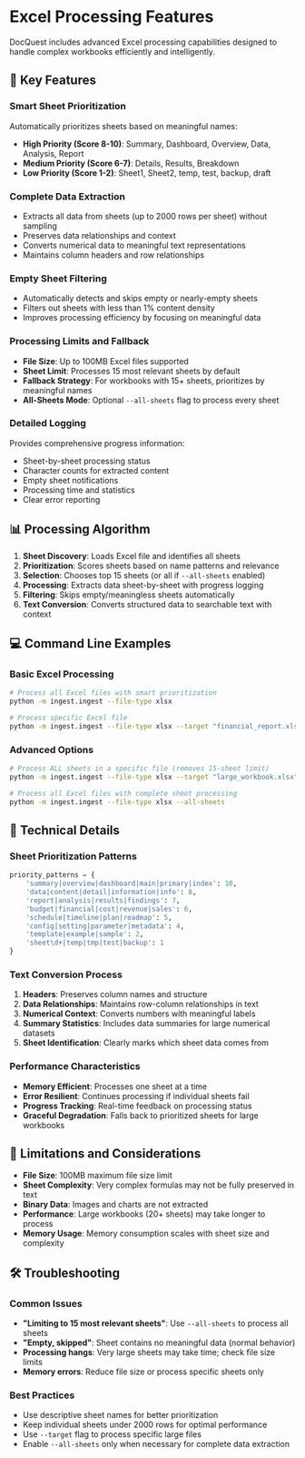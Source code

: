 # Excel Processing Features

DocQuest includes advanced Excel processing capabilities designed to handle complex workbooks efficiently and intelligently.

## 🎯 Key Features

### Smart Sheet Prioritization
Automatically prioritizes sheets based on meaningful names:
- **High Priority (Score 8-10)**: Summary, Dashboard, Overview, Data, Analysis, Report
- **Medium Priority (Score 6-7)**: Details, Results, Breakdown
- **Low Priority (Score 1-2)**: Sheet1, Sheet2, temp, test, backup, draft

### Complete Data Extraction
- Extracts all data from sheets (up to 2000 rows per sheet) without sampling
- Preserves data relationships and context
- Converts numerical data to meaningful text representations
- Maintains column headers and row relationships

### Empty Sheet Filtering
- Automatically detects and skips empty or nearly-empty sheets
- Filters out sheets with less than 1% content density
- Improves processing efficiency by focusing on meaningful data

### Processing Limits and Fallback
- **File Size**: Up to 100MB Excel files supported
- **Sheet Limit**: Processes 15 most relevant sheets by default
- **Fallback Strategy**: For workbooks with 15+ sheets, prioritizes by meaningful names
- **All-Sheets Mode**: Optional `--all-sheets` flag to process every sheet

### Detailed Logging
Provides comprehensive progress information:
- Sheet-by-sheet processing status
- Character counts for extracted content
- Empty sheet notifications
- Processing time and statistics
- Clear error reporting

## 📊 Processing Algorithm

1. **Sheet Discovery**: Loads Excel file and identifies all sheets
2. **Prioritization**: Scores sheets based on name patterns and relevance
3. **Selection**: Chooses top 15 sheets (or all if `--all-sheets` enabled)
4. **Processing**: Extracts data sheet-by-sheet with progress logging
5. **Filtering**: Skips empty/meaningless sheets automatically
6. **Text Conversion**: Converts structured data to searchable text with context

## 💻 Command Line Examples

### Basic Excel Processing
```bash
# Process all Excel files with smart prioritization
python -m ingest.ingest --file-type xlsx

# Process specific Excel file
python -m ingest.ingest --file-type xlsx --target "financial_report.xlsx"
```

### Advanced Options
```bash
# Process ALL sheets in a specific file (removes 15-sheet limit)
python -m ingest.ingest --file-type xlsx --target "large_workbook.xlsx" --all-sheets

# Process all Excel files with complete sheet processing
python -m ingest.ingest --file-type xlsx --all-sheets
```

## 🔧 Technical Details

### Sheet Prioritization Patterns
```python
priority_patterns = {
    'summary|overview|dashboard|main|primary|index': 10,
    'data|content|detail|information|info': 8,
    'report|analysis|results|findings': 7,
    'budget|financial|cost|revenue|sales': 6,
    'schedule|timeline|plan|roadmap': 5,
    'config|setting|parameter|metadata': 4,
    'template|example|sample': 2,
    'sheet\d+|temp|tmp|test|backup': 1
}
```

### Text Conversion Process
1. **Headers**: Preserves column names and structure
2. **Data Relationships**: Maintains row-column relationships in text
3. **Numerical Context**: Converts numbers with meaningful labels
4. **Summary Statistics**: Includes data summaries for large numerical datasets
5. **Sheet Identification**: Clearly marks which sheet data comes from

### Performance Characteristics
- **Memory Efficient**: Processes one sheet at a time
- **Error Resilient**: Continues processing if individual sheets fail
- **Progress Tracking**: Real-time feedback on processing status
- **Graceful Degradation**: Falls back to prioritized sheets for large workbooks

## 🚨 Limitations and Considerations

- **File Size**: 100MB maximum file size limit
- **Sheet Complexity**: Very complex formulas may not be fully preserved in text
- **Binary Data**: Images and charts are not extracted
- **Performance**: Large workbooks (20+ sheets) may take longer to process
- **Memory Usage**: Memory consumption scales with sheet size and complexity

## 🛠 Troubleshooting

### Common Issues
- **"Limiting to 15 most relevant sheets"**: Use `--all-sheets` to process all sheets
- **"Empty, skipped"**: Sheet contains no meaningful data (normal behavior)
- **Processing hangs**: Very large sheets may take time; check file size limits
- **Memory errors**: Reduce file size or process specific sheets only

### Best Practices
- Use descriptive sheet names for better prioritization
- Keep individual sheets under 2000 rows for optimal performance
- Use `--target` flag to process specific large files
- Enable `--all-sheets` only when necessary for complete data extraction
